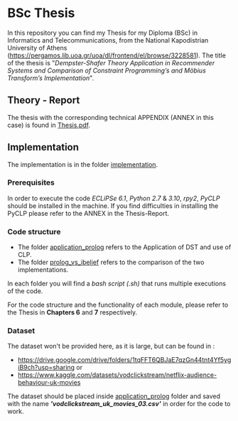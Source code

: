 # BSc Thesis
In this repository you can find my Thesis for my Diploma (BSc) in Informatics and Telecommunications, from the National Kapodistrian University of Athens (https://pergamos.lib.uoa.gr/uoa/dl/frontend/el/browse/3228581).
The title of the thesis is "*Dempster-Shafer Τheory Application in Recommender Systems and Comparison of Constraint Programming’s and Möbius Transform’s Implementation*".

## Theory - Report
The thesis with the corresponding technical APPENDIX (ANNEX in this case) is found in [Thesis.pdf].

## Implementation
The implementation is in the folder [implementation].

### Prerequisites 
In order to execute the code *ECLiPSe 6.1*, *Python 2.7* & *3.10*, *rpy2*, *PyCLP* should be installed in the machine. If you find difficulties in installing the PyCLP please refer to the ANNEX in the Thesis-Report.

### Code structure 
- The folder [application_prolog] refers to the Application of DST and use of CLP.
- The folder [prolog_vs_ibelief] refers to the comparison of the two implementations.

In each folder you will find a *bash script (.sh)* that runs multiple executions of the code.

For the code structure and the functionality of each module, please refer to the Thesis in **Chapters 6** and **7** respectively.

### Dataset
The dataset won't be provided here, as it is large, but can be found in : 
- https://drive.google.com/drive/folders/1tqFFT6QBJaE7qzGn44tnt4Yf5ygiB9ch?usp=sharing   or
- https://www.kaggle.com/datasets/vodclickstream/netflix-audience-behaviour-uk-movies

The dataset should be placed inside [application_prolog] folder and saved with the name ***'vodclickstream_uk_movies_03.csv'*** in order for the code to work.


[//]: # (These are reference links used in the body of this note and get stripped out when the markdown processor does its job. There is no need to format nicely because it shouldn't be seen. Thanks SO - http://stackoverflow.com/questions/4823468/store-comments-in-markdown-syntax)

[Thesis.pdf]: 
<https://github.com/tatiana-boura/BSc-Thesis-Dempster-Shafer-Theory-Application-in-Recommender-Systems/blob/main/Report-Thesis.pdf>
[implementation]: 
<https://github.com/tatiana-boura/BSc-Thesis-Dempster-Shafer-Theory-Application-in-Recommender-Systems/tree/main/Boura_BSc_thesis_code>
[application_prolog]:
<https://github.com/tatiana-boura/BSc-Thesis-Dempster-Shafer-Theory-Application-in-Recommender-Systems/tree/main/Boura_BSc_thesis_code/application_prolog>
[prolog_vs_ibelief]:
<https://github.com/tatiana-boura/BSc-Thesis-Dempster-Shafer-Theory-Application-in-Recommender-Systems/tree/main/Boura_BSc_thesis_code/prolog_vs_ibelief>
